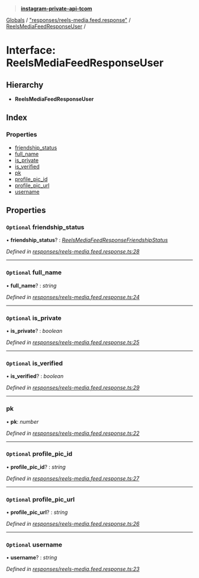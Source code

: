 > **[instagram-private-api-tcom](../README.md)**

[Globals](../README.md) / ["responses/reels-media.feed.response"](../modules/_responses_reels_media_feed_response_.md) / [ReelsMediaFeedResponseUser](_responses_reels_media_feed_response_.reelsmediafeedresponseuser.md) /

# Interface: ReelsMediaFeedResponseUser

## Hierarchy

* **ReelsMediaFeedResponseUser**

## Index

### Properties

* [friendship_status](_responses_reels_media_feed_response_.reelsmediafeedresponseuser.md#optional-friendship_status)
* [full_name](_responses_reels_media_feed_response_.reelsmediafeedresponseuser.md#optional-full_name)
* [is_private](_responses_reels_media_feed_response_.reelsmediafeedresponseuser.md#optional-is_private)
* [is_verified](_responses_reels_media_feed_response_.reelsmediafeedresponseuser.md#optional-is_verified)
* [pk](_responses_reels_media_feed_response_.reelsmediafeedresponseuser.md#pk)
* [profile_pic_id](_responses_reels_media_feed_response_.reelsmediafeedresponseuser.md#optional-profile_pic_id)
* [profile_pic_url](_responses_reels_media_feed_response_.reelsmediafeedresponseuser.md#optional-profile_pic_url)
* [username](_responses_reels_media_feed_response_.reelsmediafeedresponseuser.md#optional-username)

## Properties

### `Optional` friendship_status

• **friendship_status**? : *[ReelsMediaFeedResponseFriendshipStatus](_responses_reels_media_feed_response_.reelsmediafeedresponsefriendshipstatus.md)*

*Defined in [responses/reels-media.feed.response.ts:28](https://github.com/cuonglnhust/instagram-private-api-tcom/blob/3e16058/src/responses/reels-media.feed.response.ts#L28)*

___

### `Optional` full_name

• **full_name**? : *string*

*Defined in [responses/reels-media.feed.response.ts:24](https://github.com/cuonglnhust/instagram-private-api-tcom/blob/3e16058/src/responses/reels-media.feed.response.ts#L24)*

___

### `Optional` is_private

• **is_private**? : *boolean*

*Defined in [responses/reels-media.feed.response.ts:25](https://github.com/cuonglnhust/instagram-private-api-tcom/blob/3e16058/src/responses/reels-media.feed.response.ts#L25)*

___

### `Optional` is_verified

• **is_verified**? : *boolean*

*Defined in [responses/reels-media.feed.response.ts:29](https://github.com/cuonglnhust/instagram-private-api-tcom/blob/3e16058/src/responses/reels-media.feed.response.ts#L29)*

___

###  pk

• **pk**: *number*

*Defined in [responses/reels-media.feed.response.ts:22](https://github.com/cuonglnhust/instagram-private-api-tcom/blob/3e16058/src/responses/reels-media.feed.response.ts#L22)*

___

### `Optional` profile_pic_id

• **profile_pic_id**? : *string*

*Defined in [responses/reels-media.feed.response.ts:27](https://github.com/cuonglnhust/instagram-private-api-tcom/blob/3e16058/src/responses/reels-media.feed.response.ts#L27)*

___

### `Optional` profile_pic_url

• **profile_pic_url**? : *string*

*Defined in [responses/reels-media.feed.response.ts:26](https://github.com/cuonglnhust/instagram-private-api-tcom/blob/3e16058/src/responses/reels-media.feed.response.ts#L26)*

___

### `Optional` username

• **username**? : *string*

*Defined in [responses/reels-media.feed.response.ts:23](https://github.com/cuonglnhust/instagram-private-api-tcom/blob/3e16058/src/responses/reels-media.feed.response.ts#L23)*